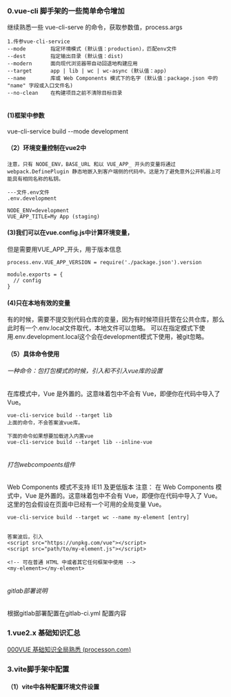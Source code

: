 

### 0.vue-cli 脚手架的一些简单命令增加

继续熟悉一些 vue-cli-serve 的命令，获取参数值，process.args


```
1.传参vue-cli-service
--mode        指定环境模式 (默认值：production)，匹配env文件
--dest        指定输出目录 (默认值：dist)
--modern      面向现代浏览器带自动回退地构建应用
--target      app | lib | wc | wc-async (默认值：app)
--name        库或 Web Components 模式下的名字 (默认值：package.json 中的 "name" 字段或入口文件名)
--no-clean    在构建项目之前不清除目标目录


```

#### (1)框架中参数
vue-cli-service build --mode development


#### （2）环境变量控制在vue2中
~~~
注意，只有 NODE_ENV，BASE_URL 和以 VUE_APP_ 开头的变量将通过 webpack.DefinePlugin 静态地嵌入到客户端侧的代码中。这是为了避免意外公开机器上可能具有相同名称的私钥。

---文件.env文件
.env.development

NODE_ENV=development
VUE_APP_TITLE=My App (staging)

~~~

#### (3)我们可以在vue.config.js中计算环境变量，
但是需要用VUE_APP_开头，用于版本信息

~~~
process.env.VUE_APP_VERSION = require('./package.json').version

module.exports = {
  // config
}

~~~

#### (4)只在本地有效的变量
有的时候，需要不提交到代码仓库的变量，因为有时候项目托管在公共仓库，那么此时有一个.env.local文件取代，本地文件可以忽略。
可以在指定模式下使用.env.development.local这个会在development模式下使用，被git忽略。

#### （5）具体命令使用
###### 一种命令：包打包模式的时候，引入和不引入vue库的设置
在库模式中，Vue 是外置的。这意味着包中不会有 Vue，即便你在代码中导入了 Vue。
~~~
vue-cli-service build --target lib
上面的命令，不会答案波vue库。

下面的命令如果想要加载进入内置vue
vue-cli-service build --target lib --inline-vue


~~~

###### 打包webcompoents组件
Web Components 模式不支持 IE11 及更低版本
注意：
在 Web Components 模式中，Vue 是外置的。这意味着包中不会有 Vue，即便你在代码中导入了 Vue。这里的包会假设在页面中已经有一个可用的全局变量 Vue。
~~~
vue-cli-service build --target wc --name my-element [entry]


答案波后，引入
<script src="https://unpkg.com/vue"></script>
<script src="path/to/my-element.js"></script>

<!-- 可在普通 HTML 中或者其它任何框架中使用 -->
<my-element></my-element>


~~~

###### gitlab部署说明

根据gitlab部署配置在gitlab-ci.yml
配置内容



### 1.vue2.x 基础知识汇总

[000VUE 基础知识全局熟悉 (processon.com)](https://www.processon.com/mindmap/60d132a36376892d4918b734)



### 3.vite脚手架中配置

#### （1）vite中各种配置环境文件设置

